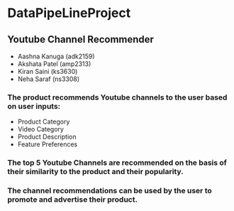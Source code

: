# DataPipeLineProject

## Youtube Channel Recommender
- Aashna Kanuga (adk2159)
- Akshata Patel (amp2313)
- Kiran Saini (ks3630)
- Neha Saraf (ns3308)

### The product recommends Youtube channels to the user based on user inputs: 
- Product Category
- Video Category
- Product Description
- Feature Preferences

### The top 5 Youtube Channels are recommended on the basis of their similarity to the product and their popularity.
### The channel recommendations can be used by the user to promote and advertise their product.

